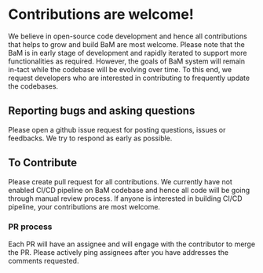 # Contributions are welcome! 

We believe in open-source code development and hence all contributions that helps to grow and build BaM are most welcome. Please note that the BaM is in early stage of development and rapidly iterated to support more functionalities as required. However, the goals of BaM system will remain in-tact while the codebase will be evolving over time. To this end, we request developers who are interested in contributing to frequently update the codebases. 

## Reporting bugs and asking questions

Please open a github issue request for posting questions, issues or feedbacks. We try to respond as early as possible. 

## To Contribute

Please create pull request for all contributions. We currently have not enabled CI/CD pipeline on BaM codebase and hence all code will be going through manual review process. If anyone is interested in building CI/CD pipeline, your contributions are most welcome. 

### PR process
Each PR will have an assignee and will engage with the contributor to merge the PR. Please actively ping assignees after you have addresses the comments requested. 

